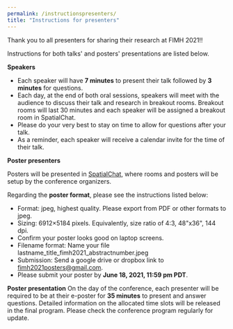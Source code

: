 ```yaml
---
permalink: /instructionspresenters/
title: "Instructions for presenters"
---
```


Thank you to all presenters for sharing their research at FIMH 2021!!

Instructions for both talks' and posters' presentations are listed below.

**Speakers**

* Each speaker will have **7 minutes** to present their talk followed by **3 minutes** for questions. 
* Each day, at the end of both oral sessions, speakers will meet with the audience to discuss their talk and research in breakout rooms. Breakout rooms will last 30 minutes and each speaker will be assigned a breakout room in SpatialChat.
* Please do your very best to stay on time to allow for questions after your talk.
* As a reminder, each speaker will receive a calendar invite for the time of their talk.

**Poster presenters**

Posters will be presented in [SpatialChat](https://spatial.chat/), where rooms and posters will be setup by the conference organizers.

Regarding the **poster format**, please see the instructions listed below:
* Format: jpeg, highest quality. Please export from PDF or other formats to jpeg.
* Sizing: 6912×5184 pixels. Equivalently, size ratio of 4:3, 48"x36", 144 dpi.
* Confirm your poster looks good on laptop screens.
* Filename format: Name your file lastname_title_fimh2021_abstractnumber.jpeg
* Submission: Send a google drive or dropbox link to fimh2021posters@gmail.com.
* Please submit your poster by **June 18, 2021, 11:59 pm PDT**.

**Poster presentation**
On the day of the conference, each presenter will be required to be at their e-poster for **35 minutes** to present and answer questions. Detailed information on the allocated time slots will be released in the final program. Please check the conference program regularly for update.  
